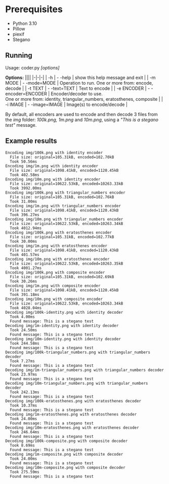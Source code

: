 

# Prerequisites
 - Python 3.10
 - Pillow
 - piexif
 - Stegano

## Running

Usage: coder.py *[options]*

**Options:**
||||
|-|-|-|
| -h | - -help | show this help message and exit |
| -m MODE | - -mode=MODE | Operation to run. One or more from: encode, decode |
| -t TEXT | - -text=TEXT | Text to encode |
| -e ENCODER | - -encoder=ENCODER | Encoder/decoder to use.<br/>One or more from: identity,                triangular_numbers, eratosthenes, composite |
| -i IMAGE | - -image=IMAGE | Image(s) to encode/decode |

By default, all encoders are used to encode and then decode 3 files from the *img* folder: *100k.png, 1m.png* and *10m.png*, using a *"This is a stegano test"* message.

## Example results

    Encoding img/100k.png with identity encoder
      File size: original=105.31kB, encoded=102.70kB
      Took 50.56ms
    Encoding img/1m.png with identity encoder
      File size: original=1098.41kB, encoded=1120.45kB
      Took 402.58ms
    Encoding img/10m.png with identity encoder
      File size: original=10622.53kB, encoded=10263.33kB
      Took 3992.00ms
    Encoding img/100k.png with triangular_numbers encoder
      File size: original=105.31kB, encoded=102.76kB
      Took 31.00ms
    Encoding img/1m.png with triangular_numbers encoder
      File size: original=1098.41kB, encoded=1120.43kB
      Took 396.27ms
    Encoding img/10m.png with triangular_numbers encoder
      File size: original=10622.53kB, encoded=10263.34kB
      Took 4012.94ms
    Encoding img/100k.png with eratosthenes encoder
      File size: original=105.31kB, encoded=102.77kB
      Took 30.00ms
    Encoding img/1m.png with eratosthenes encoder
      File size: original=1098.41kB, encoded=1120.43kB
      Took 401.57ms
    Encoding img/10m.png with eratosthenes encoder
      File size: original=10622.53kB, encoded=10263.35kB
      Took 4001.27ms
    Encoding img/100k.png with composite encoder
      File size: original=105.31kB, encoded=102.69kB
      Took 30.26ms
    Encoding img/1m.png with composite encoder
      File size: original=1098.41kB, encoded=1120.45kB
      Took 391.18ms
    Encoding img/10m.png with composite encoder
      File size: original=10622.53kB, encoded=10263.34kB
      Took 4028.04ms
    Decoding img/100k-identity.png with identity decoder
      Took 4.00ms
      Found message: This is a stegano test
    Decoding img/1m-identity.png with identity decoder
      Took 24.50ms
      Found message: This is a stegano test
    Decoding img/10m-identity.png with identity decoder
      Took 244.58ms
      Found message: This is a stegano test
    Decoding img/100k-triangular_numbers.png with triangular_numbers decoder
      Took 7.27ms
      Found message: This is a stegano test
    Decoding img/1m-triangular_numbers.png with triangular_numbers decoder
      Took 23.97ms
      Found message: This is a stegano test
    Decoding img/10m-triangular_numbers.png with triangular_numbers decoder
      Took 242.13ms
      Found message: This is a stegano test
    Decoding img/100k-eratosthenes.png with eratosthenes decoder
      Took 10.37ms
      Found message: This is a stegano test
    Decoding img/1m-eratosthenes.png with eratosthenes decoder
      Took 24.00ms
      Found message: This is a stegano test
    Decoding img/10m-eratosthenes.png with eratosthenes decoder
      Took 246.64ms
      Found message: This is a stegano test
    Decoding img/100k-composite.png with composite decoder
      Took 8.69ms
      Found message: This is a stegano test
    Decoding img/1m-composite.png with composite decoder
      Took 24.00ms
      Found message: This is a stegano test
    Decoding img/10m-composite.png with composite decoder
      Took 275.59ms
      Found message: This is a stegano test
